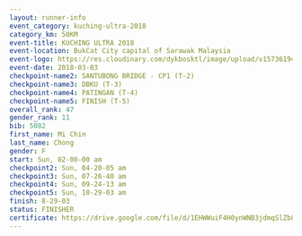 ```yaml
--- 
layout: runner-info 
event_category: kuching-ultra-2018 
category_km: 50KM 
event-title: KUCHING ULTRA 2018 
event-location: BukCat City capital of Sarawak Malaysia 
event-logo: https://res.cloudinary.com/dykbosktl/image/upload/v1573619473/Logo/kuching-ultra-2018-logo_tlpvm5.png 
event-date: 2018-03-03 
checkpoint-name2: SANTUBONG BRIDGE - CP1 (T-2) 
checkpoint-name3: DBKU (T-3) 
checkpoint-name4: PATINGAN (T-4) 
checkpoint-name5: FINISH (T-5) 
overall_rank: 47
gender_rank: 11
bib: 5082
first_name: Mi Chin
last_name: Chong
gender: F
start: Sun, 02-00-00 am
checkpoint2: Sun, 04-20-05 am
checkpoint3: Sun, 07-26-40 am
checkpoint4: Sun, 09-24-13 am
checkpoint5: Sun, 10-29-03 am
finish: 8-29-03
status: FINISHER
certificate: https://drive.google.com/file/d/1EHWWuiF4H0ynWNB3jdmqSlZb8tnwdbML/view?usp=sharing
--- 
```

